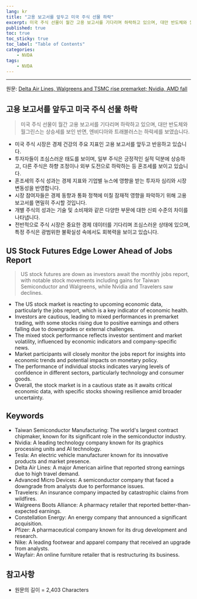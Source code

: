 ```yaml
---
lang: kr
title: "고용 보고서를 앞두고 미국 주식 선물 하락"
excerpt: 미국 주식 선물이 월간 고용 보고서를 기다리며 하락하고 있으며, 대만 반도체와 월그린스는 상승세를 보인 반면, 엔비디아와 트래블러스는 하락세를 보였습니다.
published: true
toc: true
toc_sticky: true
toc_label: "Table of Contents"
categories:
    - NVDA
tags:
    - NVDA
---
```


---

  원문: [Delta Air Lines, Walgreens and TSMC rise premarket;  Nvidia, AMD fall](https://www.investing.com/news/stock-market-news/delta-air-lines-walgreens-and-tsmc-rise-premarket--nvidia-amd-fall-3806432)

## 고용 보고서를 앞두고 미국 주식 선물 하락

> 미국 주식 선물이 월간 고용 보고서를 기다리며 하락하고 있으며, 대만 반도체와 월그린스는 상승세를 보인 반면, 엔비디아와 트래블러스는 하락세를 보였습니다.


- 미국 주식 시장은 경제 건강의 주요 지표인 고용 보고서를 앞두고 반응하고 있습니다.
- 투자자들이 조심스러운 태도를 보이며, 일부 주식은 긍정적인 실적 덕분에 상승하고, 다른 주식은 하향 조정이나 외부 도전으로 하락하는 등 혼조세를 보이고 있습니다.
- 혼조세의 주식 성과는 경제 지표와 기업별 뉴스에 영향을 받는 투자자 심리와 시장 변동성을 반영합니다.
- 시장 참여자들은 경제 동향과 통화 정책에 미칠 잠재적 영향을 파악하기 위해 고용 보고서를 면밀히 주시할 것입니다.
- 개별 주식의 성과는 기술 및 소비재와 같은 다양한 부문에 대한 신뢰 수준의 차이를 나타냅니다.
- 전반적으로 주식 시장은 중요한 경제 데이터를 기다리며 조심스러운 상태에 있으며, 특정 주식은 광범위한 불확실성 속에서도 회복력을 보이고 있습니다.

## US Stock Futures Edge Lower Ahead of Jobs Report

> US stock futures are down as investors await the monthly jobs report, with notable stock movements including gains for Taiwan Semiconductor and Walgreens, while Nvidia and Travelers saw declines.


- The US stock market is reacting to upcoming economic data, particularly the jobs report, which is a key indicator of economic health.
- Investors are cautious, leading to mixed performances in premarket trading, with some stocks rising due to positive earnings and others falling due to downgrades or external challenges.
- The mixed stock performance reflects investor sentiment and market volatility, influenced by economic indicators and company-specific news.
- Market participants will closely monitor the jobs report for insights into economic trends and potential impacts on monetary policy.
- The performance of individual stocks indicates varying levels of confidence in different sectors, particularly technology and consumer goods.
- Overall, the stock market is in a cautious state as it awaits critical economic data, with specific stocks showing resilience amid broader uncertainty.

## Keywords

- Taiwan Semiconductor Manufacturing: The world's largest contract chipmaker, known for its significant role in the semiconductor industry.
- Nvidia: A leading technology company known for its graphics processing units and AI technology.
- Tesla: An electric vehicle manufacturer known for its innovative products and market presence.
- Delta Air Lines: A major American airline that reported strong earnings due to high travel demand.
- Advanced Micro Devices: A semiconductor company that faced a downgrade from analysts due to performance issues.
- Travelers: An insurance company impacted by catastrophic claims from wildfires.
- Walgreens Boots Alliance: A pharmacy retailer that reported better-than-expected earnings.
- Constellation Energy: An energy company that announced a significant acquisition.
- Pfizer: A pharmaceutical company known for its drug development and research.
- Nike: A leading footwear and apparel company that received an upgrade from analysts.
- Wayfair: An online furniture retailer that is restructuring its business.

## 참고사항

- 원문의 길이 = 2,403 Characters

